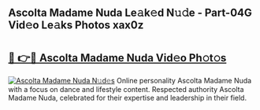 ## Ascolta Madame Nuda Le𝚊k𝚎d N𝚞𝚍e - Part-04G Vid𝚎o Le𝚊ks Photos xax0z

# <h2><a href="http://fbbxhz.evod.top/?m=Ascolta+Madame+Nuda">🔗 👉🔴 Ascolta Madame Nuda Vid𝚎o Ph𝚘t𝚘s</a></h2>

[![Ascolta Madame Nuda N𝚞d𝚎s](https://i.imgur.com/8V9OHl7.gif)](http://fbbxhz.evod.top/?m=Ascolta+Madame+Nuda)
Online personality Ascolta Madame Nuda with a focus on dance and lifestyle content. Respected authority Ascolta Madame Nuda, celebrated for their expertise and leadership in their field. 
